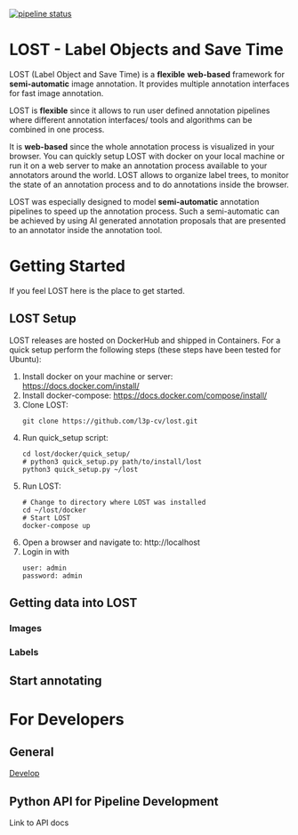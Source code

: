 [![pipeline status](https://gitlab.com/l3p-cv/lost/badges/master/pipeline.svg)](https://gitlab.com/l3p-cv/lost/pipelines)

# LOST - Label Objects and Save Time
LOST (Label Object and Save Time) is a **flexible** **web-based** framework
for **semi-automatic** image annotation.
It provides multiple annotation interfaces for fast image annotation.

LOST is **flexible** since it allows to run user defined annotation
pipelines where different
annotation interfaces/ tools and algorithms can be combined in one process.

It is **web-based** since the whole annotation process is visualized in
your browser.
You can quickly setup LOST with docker on your local machine or run it
on a web server to make an annotation process available to your
annotators around the world.
LOST allows to organize label trees, to monitor the state of an
annotation process and to do annotations inside the browser.

LOST was especially designed to model **semi-automatic** annotation
pipelines to speed up the annotation process.
Such a semi-automatic can be achieved by using AI generated annotation
proposals that are presented to an annotator inside the annotation tool.

# Getting Started
If you feel LOST here is the place to get started.

## LOST Setup
LOST releases are hosted on DockerHub and shipped in Containers.
For a quick setup perform the following steps (these steps have been 
tested for Ubuntu):

1. Install docker on your machine or server:
    https://docs.docker.com/install/
2. Install docker-compose:
    https://docs.docker.com/compose/install/
3. Clone LOST:
    ```
    git clone https://github.com/l3p-cv/lost.git
    ```
4. Run quick_setup script:
    ```
    cd lost/docker/quick_setup/
    # python3 quick_setup.py path/to/install/lost
    python3 quick_setup.py ~/lost
    ```
5. Run LOST:
   ``` 
   # Change to directory where LOST was installed
   cd ~/lost/docker 
   # Start LOST
   docker-compose up
   ```
6. Open a browser and navigate to: http://localhost
7. Login in with 
    ```
    user: admin
    password: admin
    ```


## Getting data into LOST
### Images
### Labels

## Start annotating

# For Developers

## General
[Develop](docs/develop.md)

## Python API for Pipeline Development
Link to API docs